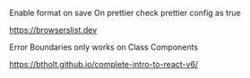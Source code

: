 Enable format on save
On prettier check prettier config as true

https://browserslist.dev

Error Boundaries only works on Class Components

https://btholt.github.io/complete-intro-to-react-v6/
